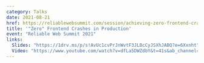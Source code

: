 ```yaml
---
category: Talks
date: 2021-08-21
href: https://reliablewebsummit.com/session/achieving-zero-frontend-crashes-in-production
title: '"Zero" Frontend Crashes in Production'
event: "Reliable Web Summit 2021"
links:
  Slides: "https://1drv.ms/p/s!AvUc1cvPrJnWvtF3JLBcCyJSXhJABQ?e=6Xxnht"
  Video: "https://www.youtube.com/watch?v=dfLa5DWZdbY&t=41s&ab_channel=ng-conf"
---
```

